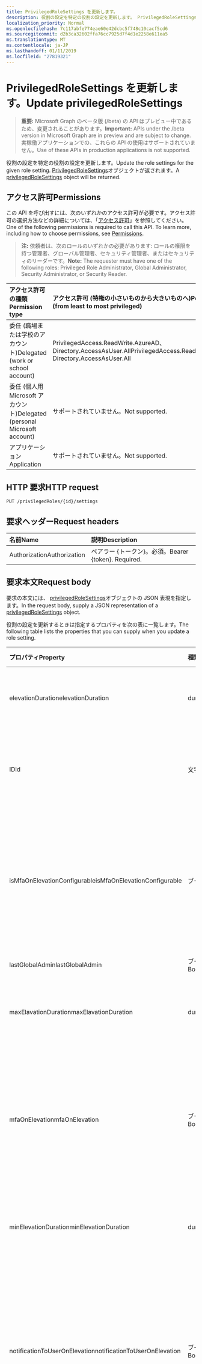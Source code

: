 ```yaml
---
title: PrivilegedRoleSettings を更新します。
description: 役割の設定を特定の役割の設定を更新します。 PrivilegedRoleSettings オブジェクトが返されます。
localization_priority: Normal
ms.openlocfilehash: 7c117abfe774eae60e42dcbc5f748c10cacf5cd6
ms.sourcegitcommit: d2b3ca32602ffa76cc7925d7f4d1e2258e611ea5
ms.translationtype: MT
ms.contentlocale: ja-JP
ms.lasthandoff: 01/11/2019
ms.locfileid: "27819321"
---
```

# <a name="update-privilegedrolesettings"></a><span data-ttu-id="448ff-104">PrivilegedRoleSettings を更新します。</span><span class="sxs-lookup"><span data-stu-id="448ff-104">Update privilegedRoleSettings</span></span>

> <span data-ttu-id="448ff-105">**重要:** Microsoft Graph のベータ版 (/beta) の API はプレビュー中であるため、変更されることがあります。</span><span class="sxs-lookup"><span data-stu-id="448ff-105">**Important:** APIs under the /beta version in Microsoft Graph are in preview and are subject to change.</span></span> <span data-ttu-id="448ff-106">実稼働アプリケーションでの、これらの API の使用はサポートされていません。</span><span class="sxs-lookup"><span data-stu-id="448ff-106">Use of these APIs in production applications is not supported.</span></span>

<span data-ttu-id="448ff-107">役割の設定を特定の役割の設定を更新します。</span><span class="sxs-lookup"><span data-stu-id="448ff-107">Update the role settings for the given role setting.</span></span> <span data-ttu-id="448ff-108">[PrivilegedRoleSettings](../resources/privilegedrolesettings.md)オブジェクトが返されます。</span><span class="sxs-lookup"><span data-stu-id="448ff-108">A [privilegedRoleSettings](../resources/privilegedrolesettings.md) object will be returned.</span></span>
## <a name="permissions"></a><span data-ttu-id="448ff-109">アクセス許可</span><span class="sxs-lookup"><span data-stu-id="448ff-109">Permissions</span></span>

<span data-ttu-id="448ff-p104">この API を呼び出すには、次のいずれかのアクセス許可が必要です。アクセス許可の選択方法などの詳細については、「[アクセス許可](/graph/permissions-reference)」を参照してください。</span><span class="sxs-lookup"><span data-stu-id="448ff-p104">One of the following permissions is required to call this API. To learn more, including how to choose permissions, see [Permissions](/graph/permissions-reference).</span></span>

><span data-ttu-id="448ff-112">**注:** 依頼者は、次のロールのいずれかの必要があります: ロールの権限を持つ管理者、グローバル管理者、セキュリティ管理者、またはセキュリティのリーダーです。</span><span class="sxs-lookup"><span data-stu-id="448ff-112">**Note:** The requester must have one of the following roles: Privileged Role Administrator, Global Administrator, Security Administrator, or Security Reader.</span></span> 

|<span data-ttu-id="448ff-113">アクセス許可の種類</span><span class="sxs-lookup"><span data-stu-id="448ff-113">Permission type</span></span>      | <span data-ttu-id="448ff-114">アクセス許可 (特権の小さいものから大きいものへ)</span><span class="sxs-lookup"><span data-stu-id="448ff-114">Permissions (from least to most privileged)</span></span>              |
|:--------------------|:---------------------------------------------------------|
|<span data-ttu-id="448ff-115">委任 (職場または学校のアカウント)</span><span class="sxs-lookup"><span data-stu-id="448ff-115">Delegated (work or school account)</span></span> | <span data-ttu-id="448ff-116">PrivilegedAccess.ReadWrite.AzureAD、Directory.AccessAsUser.All</span><span class="sxs-lookup"><span data-stu-id="448ff-116">PrivilegedAccess.ReadWrite.AzureAD, Directory.AccessAsUser.All</span></span>    |
|<span data-ttu-id="448ff-117">委任 (個人用 Microsoft アカウント)</span><span class="sxs-lookup"><span data-stu-id="448ff-117">Delegated (personal Microsoft account)</span></span> | <span data-ttu-id="448ff-118">サポートされていません。</span><span class="sxs-lookup"><span data-stu-id="448ff-118">Not supported.</span></span>    |
|<span data-ttu-id="448ff-119">アプリケーション</span><span class="sxs-lookup"><span data-stu-id="448ff-119">Application</span></span> | <span data-ttu-id="448ff-120">サポートされていません。</span><span class="sxs-lookup"><span data-stu-id="448ff-120">Not supported.</span></span> |

## <a name="http-request"></a><span data-ttu-id="448ff-121">HTTP 要求</span><span class="sxs-lookup"><span data-stu-id="448ff-121">HTTP request</span></span>
<!-- { "blockType": "ignored" } -->
```http
PUT /privilegedRoles/{id}/settings
```

## <a name="request-headers"></a><span data-ttu-id="448ff-122">要求ヘッダー</span><span class="sxs-lookup"><span data-stu-id="448ff-122">Request headers</span></span>
| <span data-ttu-id="448ff-123">名前</span><span class="sxs-lookup"><span data-stu-id="448ff-123">Name</span></span>      |<span data-ttu-id="448ff-124">説明</span><span class="sxs-lookup"><span data-stu-id="448ff-124">Description</span></span>|
|:----------|:----------|
| <span data-ttu-id="448ff-125">Authorization</span><span class="sxs-lookup"><span data-stu-id="448ff-125">Authorization</span></span>  | <span data-ttu-id="448ff-p105">ベアラー {トークン}。必須。</span><span class="sxs-lookup"><span data-stu-id="448ff-p105">Bearer {token}. Required.</span></span> |

## <a name="request-body"></a><span data-ttu-id="448ff-128">要求本文</span><span class="sxs-lookup"><span data-stu-id="448ff-128">Request body</span></span>
<span data-ttu-id="448ff-129">要求の本文には、 [privilegedRoleSettings](../resources/privilegedrolesettings.md)オブジェクトの JSON 表現を指定します。</span><span class="sxs-lookup"><span data-stu-id="448ff-129">In the request body, supply a JSON representation of a [privilegedRoleSettings](../resources/privilegedrolesettings.md) object.</span></span>

<span data-ttu-id="448ff-130">役割の設定を更新するときは指定するプロパティを次の表に一覧します。</span><span class="sxs-lookup"><span data-stu-id="448ff-130">The following table lists the properties that you can supply when you update a role setting.</span></span>

|<span data-ttu-id="448ff-131">プロパティ</span><span class="sxs-lookup"><span data-stu-id="448ff-131">Property</span></span>|<span data-ttu-id="448ff-132">種類</span><span class="sxs-lookup"><span data-stu-id="448ff-132">Type</span></span>|<span data-ttu-id="448ff-133">説明</span><span class="sxs-lookup"><span data-stu-id="448ff-133">Description</span></span>|
|:---------------|:--------|:----------|
|<span data-ttu-id="448ff-134">elevationDuration</span><span class="sxs-lookup"><span data-stu-id="448ff-134">elevationDuration</span></span>|<span data-ttu-id="448ff-135">duration</span><span class="sxs-lookup"><span data-stu-id="448ff-135">duration</span></span>|<span data-ttu-id="448ff-136">ロールが有効な場合の期間です。</span><span class="sxs-lookup"><span data-stu-id="448ff-136">The duration when the role is activated.</span></span> <span data-ttu-id="448ff-137">必須。</span><span class="sxs-lookup"><span data-stu-id="448ff-137">Required.</span></span>|
|<span data-ttu-id="448ff-138">ID</span><span class="sxs-lookup"><span data-stu-id="448ff-138">id</span></span>|<span data-ttu-id="448ff-139">文字列</span><span class="sxs-lookup"><span data-stu-id="448ff-139">string</span></span>|<span data-ttu-id="448ff-140">ロールの設定の一意の識別子です。</span><span class="sxs-lookup"><span data-stu-id="448ff-140">The unique identifier for the role settings.</span></span> <span data-ttu-id="448ff-141">読み取り専用です。</span><span class="sxs-lookup"><span data-stu-id="448ff-141">Read-only.</span></span> <span data-ttu-id="448ff-142">必須。</span><span class="sxs-lookup"><span data-stu-id="448ff-142">Required.</span></span>|
|<span data-ttu-id="448ff-143">isMfaOnElevationConfigurable</span><span class="sxs-lookup"><span data-stu-id="448ff-143">isMfaOnElevationConfigurable</span></span>|<span data-ttu-id="448ff-144">ブール</span><span class="sxs-lookup"><span data-stu-id="448ff-144">boolean</span></span>|<span data-ttu-id="448ff-145">**真**mfaOnElevation は、構成可能な場合です。</span><span class="sxs-lookup"><span data-stu-id="448ff-145">**true** if mfaOnElevation is configurable.</span></span> <span data-ttu-id="448ff-146">場合は**false を指定**mfaOnElevation は構成できません。</span><span class="sxs-lookup"><span data-stu-id="448ff-146">**false** if mfaOnElevation is not configurable.</span></span> <span data-ttu-id="448ff-147">必須。</span><span class="sxs-lookup"><span data-stu-id="448ff-147">Required.</span></span>|
|<span data-ttu-id="448ff-148">lastGlobalAdmin</span><span class="sxs-lookup"><span data-stu-id="448ff-148">lastGlobalAdmin</span></span>|<span data-ttu-id="448ff-149">ブール型</span><span class="sxs-lookup"><span data-stu-id="448ff-149">Boolean</span></span>|<span data-ttu-id="448ff-150">内部使用のみ。</span><span class="sxs-lookup"><span data-stu-id="448ff-150">For internal use only.</span></span>|
|<span data-ttu-id="448ff-151">maxElavationDuration</span><span class="sxs-lookup"><span data-stu-id="448ff-151">maxElavationDuration</span></span>|<span data-ttu-id="448ff-152">duration</span><span class="sxs-lookup"><span data-stu-id="448ff-152">duration</span></span>|<span data-ttu-id="448ff-153">アクティブ化されたロールの最大の期間です。</span><span class="sxs-lookup"><span data-stu-id="448ff-153">Maximum duration for the activated role.</span></span> <span data-ttu-id="448ff-154">必須。</span><span class="sxs-lookup"><span data-stu-id="448ff-154">Required.</span></span>|
|<span data-ttu-id="448ff-155">mfaOnElevation</span><span class="sxs-lookup"><span data-stu-id="448ff-155">mfaOnElevation</span></span>|<span data-ttu-id="448ff-156">ブール型</span><span class="sxs-lookup"><span data-stu-id="448ff-156">Boolean</span></span>|<span data-ttu-id="448ff-157">**true** MFA は、ロールをアクティブにするために必要な場合です。</span><span class="sxs-lookup"><span data-stu-id="448ff-157">**true** if MFA is required to activate the role.</span></span> <span data-ttu-id="448ff-158">**false**場合は、MFA は、ロールをアクティブにする必要はありません。</span><span class="sxs-lookup"><span data-stu-id="448ff-158">**false** if MFA is not required to activate the role.</span></span> <span data-ttu-id="448ff-159">必須。</span><span class="sxs-lookup"><span data-stu-id="448ff-159">Required.</span></span>|
|<span data-ttu-id="448ff-160">minElevationDuration</span><span class="sxs-lookup"><span data-stu-id="448ff-160">minElevationDuration</span></span>|<span data-ttu-id="448ff-161">duration</span><span class="sxs-lookup"><span data-stu-id="448ff-161">duration</span></span>|<span data-ttu-id="448ff-162">アクティブ化されたロールの最小の期間です。</span><span class="sxs-lookup"><span data-stu-id="448ff-162">Minimum duration for the activated role.</span></span> <span data-ttu-id="448ff-163">必須。</span><span class="sxs-lookup"><span data-stu-id="448ff-163">Required.</span></span>|
|<span data-ttu-id="448ff-164">notificationToUserOnElevation</span><span class="sxs-lookup"><span data-stu-id="448ff-164">notificationToUserOnElevation</span></span>|<span data-ttu-id="448ff-165">ブール型</span><span class="sxs-lookup"><span data-stu-id="448ff-165">Boolean</span></span>|<span data-ttu-id="448ff-166">**true**の場合、ロールがアクティブになったときは、エンド ・ ユーザーに通知を送信します。</span><span class="sxs-lookup"><span data-stu-id="448ff-166">**true** if send notification to the end user when the role is activated.</span></span> <span data-ttu-id="448ff-167">**false**場合は、ロールがアクティブになったときに通知を送信できません。</span><span class="sxs-lookup"><span data-stu-id="448ff-167">**false** if do not send notification when the role is activated.</span></span> <span data-ttu-id="448ff-168">必須。</span><span class="sxs-lookup"><span data-stu-id="448ff-168">Required.</span></span>|
|<span data-ttu-id="448ff-169">ticketingInfoOnElevation</span><span class="sxs-lookup"><span data-stu-id="448ff-169">ticketingInfoOnElevation</span></span>|<span data-ttu-id="448ff-170">ブール型</span><span class="sxs-lookup"><span data-stu-id="448ff-170">Boolean</span></span>|<span data-ttu-id="448ff-171">**true の**場合は、チケット情報が必要な場合は、ロールをアクティブにします。</span><span class="sxs-lookup"><span data-stu-id="448ff-171">**true** if the ticketing information is required when activate the role.</span></span> <span data-ttu-id="448ff-172">**false**場合、チケットの情報が必要ない場合は、ロールをアクティブにします。</span><span class="sxs-lookup"><span data-stu-id="448ff-172">**false** if the ticketing information is not required when activate the role.</span></span> <span data-ttu-id="448ff-173">必須。</span><span class="sxs-lookup"><span data-stu-id="448ff-173">Required.</span></span>|
|<span data-ttu-id="448ff-174">approvalOnElevation</span><span class="sxs-lookup"><span data-stu-id="448ff-174">approvalOnElevation</span></span>|<span data-ttu-id="448ff-175">ブール型</span><span class="sxs-lookup"><span data-stu-id="448ff-175">Boolean</span></span>|<span data-ttu-id="448ff-176">**true の**場合は、承認が必要な場合は、ロールをアクティブにします。</span><span class="sxs-lookup"><span data-stu-id="448ff-176">**true** if the approval is required when activate the role.</span></span> <span data-ttu-id="448ff-177">**false を指定**する場合、承認が必要ない場合は、ロールをアクティブにします。</span><span class="sxs-lookup"><span data-stu-id="448ff-177">**false** if the approval is not required when activate the role.</span></span> <span data-ttu-id="448ff-178">必須。</span><span class="sxs-lookup"><span data-stu-id="448ff-178">Required.</span></span>|
|<span data-ttu-id="448ff-179">approverIds</span><span class="sxs-lookup"><span data-stu-id="448ff-179">approverIds</span></span>|<span data-ttu-id="448ff-180">配列</span><span class="sxs-lookup"><span data-stu-id="448ff-180">array</span></span>|<span data-ttu-id="448ff-181">承認 Id、ライセンス認証の必要な場合は承認の一覧です。</span><span class="sxs-lookup"><span data-stu-id="448ff-181">List of Approval IDs, if approval is required for activation.</span></span>|

## <a name="response"></a><span data-ttu-id="448ff-182">応答</span><span class="sxs-lookup"><span data-stu-id="448ff-182">Response</span></span>

<span data-ttu-id="448ff-183">成功した場合、このメソッドは `204 No Content` 応答コードを返します。</span><span class="sxs-lookup"><span data-stu-id="448ff-183">If successful, this method returns a `204 No Content` response code.</span></span>

<span data-ttu-id="448ff-184">テナントの PIM を登録する必要があることに注意してください。</span><span class="sxs-lookup"><span data-stu-id="448ff-184">Note that the tenant needs to be registered to PIM.</span></span> <span data-ttu-id="448ff-185">それ以外の場合、HTTP 403 アクセス不可の状態コードが返されます。</span><span class="sxs-lookup"><span data-stu-id="448ff-185">Otherwise, the HTTP 403 Forbidden status code will be returned.</span></span>
## <a name="example"></a><span data-ttu-id="448ff-186">例</span><span class="sxs-lookup"><span data-stu-id="448ff-186">Example</span></span>
##### <a name="request"></a><span data-ttu-id="448ff-187">要求</span><span class="sxs-lookup"><span data-stu-id="448ff-187">Request</span></span>
<span data-ttu-id="448ff-188">以下は、要求の例です。</span><span class="sxs-lookup"><span data-stu-id="448ff-188">Here is an example of the request.</span></span>
<!-- {
  "blockType": "request",
  "name": "put_privilegedrolesettings"
}-->
```http
PUT https://graph.microsoft.com/beta/privilegedRoles/{id}/settings
Content-type: application/json

{
    "id": "9b895d92-2cd3-44c7-9d02-a6ac2d5ea5c3",
    "elevationDuration": "PT8H",
    "notificationToUserOnElevation": false,
    "ticketingInfoOnElevation": true,
    "mfaOnElevation": false,
    "maxElavationDuration": "PT0S",
    "minElevationDuration": "PT0S",
    "lastGlobalAdmin": false,
    "isMfaOnElevationConfigurable": true,
    "approvalOnElevation": false,
    "approverIds": ["e2b2a2fb-13d7-495c-adc9-941fe966793f", "22770e3f-b9b4-418e-9dea-d0e3d2f275dd"]
}
```
##### <a name="response"></a><span data-ttu-id="448ff-189">応答</span><span class="sxs-lookup"><span data-stu-id="448ff-189">Response</span></span>
<span data-ttu-id="448ff-190">以下は、応答の例です。</span><span class="sxs-lookup"><span data-stu-id="448ff-190">Here is an example of the response.</span></span>

```http
HTTP/1.1 204 No Content
```

<!-- uuid: 8fcb5dbc-d5aa-4681-8e31-b001d5168d79
2015-10-25 14:57:30 UTC -->
<!-- {
  "type": "#page.annotation",
  "description": "Update privilegedRoleSettings",
  "keywords": "",
  "section": "documentation",
  "tocPath": ""
}-->
